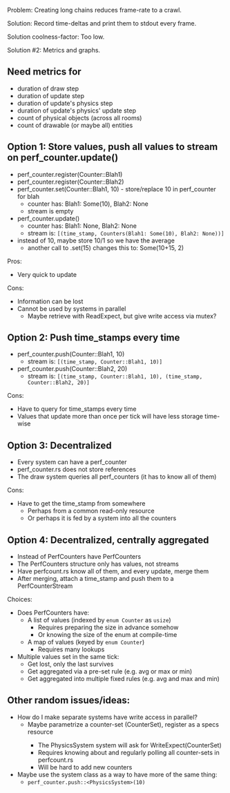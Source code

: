 Problem: Creating long chains reduces frame-rate to a crawl.

Solution: Record time-deltas and print them to stdout every frame.

Solution coolness-factor: Too low.

Solution #2: Metrics and graphs.

## Need metrics for
* duration of draw step
* duration of update step
* duration of update's physics step
* duration of update's physics' update step
* count of physical objects (across all rooms)
* count of drawable (or maybe all) entities

## Option 1: Store values, push all values to stream on perf_counter.update()

* perf_counter.register(Counter::Blah1)
* perf_counter.register(Counter::Blah2)
* perf_counter.set(Counter::Blah1, 10) - store/replace 10 in perf_counter for blah
  * counter has: Blah1: Some(10), Blah2: None
  * stream is empty
* perf_counter.update()
  * counter has: Blah1: None, Blah2: None
  * stream is: `[(time_stamp, Counters(Blah1: Some(10), Blah2: None))]`
* instead of 10, maybe store 10/1 so we have the average
  * another call to .set(15) changes this to: Some(10+15, 2)
  
Pros:
* Very quick to update

Cons:
* Information can be lost 
* Cannot be used by systems in parallel
  * Maybe retrieve with ReadExpect, but give write access via mutex?

## Option 2: Push time_stamps every time
* perf_counter.push(Counter::Blah1, 10)
  * stream is: `[(time_stamp, Counter::Blah1, 10)]`
* perf_counter.push(Counter::Blah2, 20)
  * stream is: `[(time_stamp, Counter::Blah1, 10), (time_stamp, Counter::Blah2, 20)]`
  
Cons:
* Have to query for time_stamps every time
* Values that update more than once per tick will have less storage time-wise

## Option 3: Decentralized
* Every system can have a perf_counter
* perf_counter.rs does not store references
* The draw system queries all perf_counters (it has to know all of them)

Cons:
* Have to get the time_stamp from somewhere
  * Perhaps from a common read-only resource
  * Or perhaps it is fed by a system into all the counters
  
## Option 4: Decentralized, centrally aggregated
* Instead of PerfCounters have PerfCounters<T>
* The PerfCounters structure only has values, not streams
* Have perfcount.rs know all of them, and every update, merge them
* After merging, attach a time_stamp and push them to a PerfCounterStream

Choices:
* Does PerfCounters have:
  * A list of values (indexed by `enum Counter` as `usize`)
    * Requires preparing the size in advance somehow
    * Or knowing the size of the enum at compile-time
  * A map of values (keyed by `enum Counter`)
    * Requires many lookups
* Multiple values set in the same tick:
  * Get lost, only the last survives
  * Get aggregated via a pre-set rule (e.g. avg or max or min)
  * Get aggregated into multiple fixed rules (e.g. avg and max and min)

## Other random issues/ideas:
* How do I make separate systems have write access in parallel?
  * Maybe parametrize a counter-set (CounterSet<PhysicsSystem>), register as a specs resource
    * The PhysicsSystem system will ask for WriteExpect(CounterSet<PhysicsSystem>)
    * Requires knowing about and regularly polling all counter-sets in perfcount.rs
    * Will be hard to add new counters
* Maybe use the system class as a way to have more of the same thing:
  * `perf_counter.push::<PhysicsSystem>(10)`
